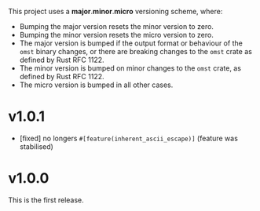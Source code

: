 This project uses a **major**.**minor**.**micro** versioning scheme, where:

* Bumping the major version resets the minor version to zero.
* Bumping the minor version resets the micro version to zero.
* The major version is bumped if the output format or behaviour of the `omst` binary changes, or there are breaking changes to the `omst` crate as defined by Rust RFC 1122.
* The minor version is bumped on minor changes to the `omst` crate, as defined by Rust RFC 1122.
* The micro version is bumped in all other cases.

# v1.0.1

* [fixed] no longers `#[feature(inherent_ascii_escape)]` (feature was stabilised)

# v1.0.0

This is the first release.
